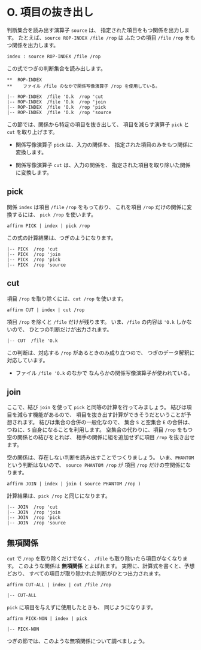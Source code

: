 # O. 項目の抜き出し


判断集合を読み出す演算子 `source` は、
指定された項目をもつ関係を出力します。
たとえば、`source ROP-INDEX /file /rop` は
ふたつの項目 `/file` `/rop` をもつ関係を出力します。

``` text
index : source ROP-INDEX /file /rop
```

この式でつぎの判断集合を読み出します。

``` text
**  ROP-INDEX
**    ファイル /file のなかで関係写像演算子 /rop を使用している。

|-- ROP-INDEX  /file 'O.k  /rop 'cut
|-- ROP-INDEX  /file 'O.k  /rop 'join
|-- ROP-INDEX  /file 'O.k  /rop 'pick
|-- ROP-INDEX  /file 'O.k  /rop 'source
```

この節では、関係から特定の項目を抜き出して、
項目を減らす演算子 `pick` と `cut` を取り上げます。

 - 関係写像演算子 `pick` は、入力の関係を、
   指定された項目のみをもつ関係に変換します。

 - 関係写像演算子 `cut` は、入力の関係を、
   指定された項目を取り除いた関係に変換します。


## pick

関係 `index` は項目 `/file` `/rop` をもっており、
これを項目 `/rop` だけの関係に変換するには、
`pick /rop` を使います。

``` text
affirm PICK | index | pick /rop
```

この式の計算結果は、つぎのようになります。

``` text
|-- PICK  /rop 'cut
|-- PICK  /rop 'join
|-- PICK  /rop 'pick
|-- PICK  /rop 'source
```


## cut

項目 `/rop` を取り除くには、`cut /rop` を使います。

``` text
affirm CUT | index | cut /rop
```

項目 `/rop` を除くと `/file` だけが残ります。
いま、`/file` の内容は `'O.k` しかないので、
ひとつの判断だけが出力されます。

``` text
|-- CUT  /file 'O.k
```

この判断は、対応する `/rop` があるときのみ成り立つので、
つぎのデータ解釈に対応しています。

 - ファイル `/file 'O.k` のなかで
   なんらかの関係写像演算子が使われている。


## join

ここで、結び `join` を使って
`pick` と同等の計算を行ってみましょう。
結びは項目を減らす機能があるので、
項目を抜き出す計算ができそうだということが予想されます。
結びは集合の合併の一般化なので、
集合 `S` と空集合 `E` の合併は、
つねに、`S` 自身になることを利用します。
空集合の代わりに、項目 `/rop` をもつ空の関係との結びをとれば、
相手の関係に組を追加せずに項目 `/rop` を抜き出せます。

空の関係は、存在しない判断を読み出すことでつくりましょう。
いま、`PHANTOM` という判断はないので、
`source PHANTOM /rop` が
項目 `/rop` だけの空関係になります。

``` text
affirm JOIN | index | join ( source PHANTOM /rop )
```

計算結果は、`pick /rop` と同じになります。

``` text
|-- JOIN  /rop 'cut
|-- JOIN  /rop 'join
|-- JOIN  /rop 'pick
|-- JOIN  /rop 'source
```


## 無項関係

`cut` で `/rop` を取り除くだけでなく、
`/file` も取り除いたら項目がなくなります。
このような関係は **無項関係** とよばれます。
実際に、計算式を書くと、予想どおり、
すべての項目が取り除かれた判断がひとつ出力されます。

``` text
affirm CUT-ALL | index | cut /file /rop
```
``` text
|-- CUT-ALL
```

`pick` に項目を与えずに使用したときも、
同じようになります。

``` text
affirm PICK-NON | index | pick
```
``` text
|-- PICK-NON
```

つぎの節では、このような無項関係について調べましょう。


[O.k]:   https://github.com/seinokatsuhiro/abc-of-koshucode/blob/master/draft/section/O/O.k


